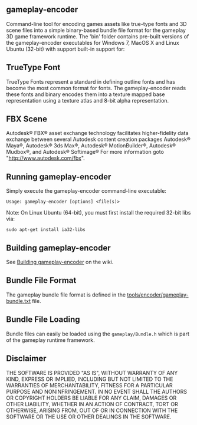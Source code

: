 ## gameplay-encoder
Command-line tool for encoding games assets like true-type fonts and 3D scene files
into a simple binary-based bundle file format for the gameplay 3D game framework runtime. 
The 'bin' folder contains pre-built versions of the gameplay-encoder executables for 
Windows 7, MacOS X and Linux Ubuntu (32-bit) with support built-in support for:

## TrueType Font
TrueType Fonts represent a standard in defining outline fonts and has become the 
most common format for fonts. The gameplay-encoder reads these fonts and binary encodes 
them into a texture mapped base representation using a texture atlas and 8-bit alpha
representation.

## FBX Scene
Autodesk® FBX® asset exchange technology facilitates higher-fidelity data exchange 
between several Autodesk content creation packages
Autodesk® Maya®, Autodesk® 3ds Max®, Autodesk® MotionBuilder®, Autodesk® Mudbox®, and Autodesk® Softimage®
For more information goto "http://www.autodesk.com/fbx".

## Running gameplay-encoder
Simply execute the gameplay-encoder command-line executable:

`Usage: gameplay-encoder [options] <file(s)>`

Note: On Linux Ubuntu (64-bit), you must first install the required 32-bit libs via:

`sudo apt-get install ia32-libs`

## Building gameplay-encoder

See [Building gameplay-encoder](https://github.com/blackberry/GamePlay/wiki/Building-gameplay-encoder) on the wiki.

## Bundle File Format
The gameplay bundle file format is defined in the [tools/encoder/gameplay-bundle.txt](gameplay-bundle.txt) file.

## Bundle File Loading
Bundle files can easily be loaded using the `gameplay/Bundle.h` which is part of the gameplay runtime framework.

## Disclaimer
THE SOFTWARE IS PROVIDED "AS IS", WITHOUT WARRANTY OF ANY KIND, EXPRESS OR IMPLIED, 
INCLUDING BUT NOT LIMITED TO THE WARRANTIES OF MERCHANTABILITY, FITNESS FOR A 
PARTICULAR PURPOSE AND NONINFRINGEMENT. IN NO EVENT SHALL THE AUTHORS OR COPYRIGHT 
HOLDERS BE LIABLE FOR ANY CLAIM, DAMAGES OR OTHER LIABILITY, WHETHER IN AN ACTION OF CONTRACT, 
TORT OR OTHERWISE, ARISING FROM, OUT OF OR IN CONNECTION WITH THE SOFTWARE OR THE USE OR 
OTHER DEALINGS IN THE SOFTWARE.
